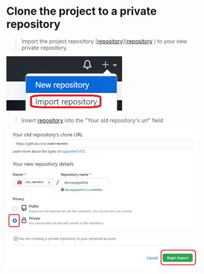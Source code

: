 # Clone the project to a private repository

>Import the project repository 
[[repository]]([repository] )
to your new private repository.

![Picture 31](../assets/step3pic1import.png)

>Insert [repository] into the "Your old repository's url" field

![Picture 32](../assets/step3pic2duplicateRepository.png)

<br/>

[repository]: https://github.com/softservedata/lv722.git
